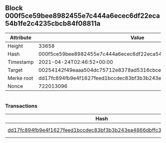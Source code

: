 ## Block 000f5ce59bee8982455e7c444a6ecec6df22eca54b1fe2c4235cbcb84f08811a

Attribute | Value
--- | ---
Height | 33658
Hash | 000f5ce59bee8982455e7c444a6ecec6df22eca54b1fe2c4235cbcb84f08811a
Timestamp | 2021-04-24T02:46:52+00:00
Target | 00254142f49eaaa504dc75712e8378ad5316cbcead634704b3734b6271167cc4
Merke root | dd17fc894fb9e4f1627feed1bccdec83bf3b3b243ea4866dbffc30539a35e907
Nonce | 722013096

```

```

### Transactions

Hash | Amount
--- | ---
[dd17fc894fb9e4f1627feed1bccdec83bf3b3b243ea4866dbffc30539a35e907](dd17fc894fb9e4f1627feed1bccdec83bf3b3b243ea4866dbffc30539a35e907.md) | 10.00000000 SKEPTI 
